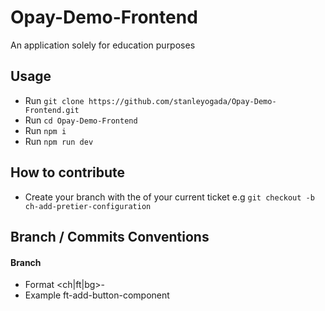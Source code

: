 # Opay-Demo-Frontend
An application solely for education purposes 

## Usage
- Run `git clone https://github.com/stanleyogada/Opay-Demo-Frontend.git`
- Run `cd Opay-Demo-Frontend`
- Run `npm i`
- Run `npm run dev`

## How to contribute
- Create your branch with the of your current ticket e.g `git checkout -b ch-add-pretier-configuration`

## Branch / Commits Conventions
#### Branch
- Format <ch|ft|bg>-<name-of-your-ticket-like-this>
- Example ft-add-button-component

